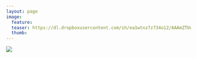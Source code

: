 ```yaml
---
layout: page
image:
  feature:
  teaser: https://dl.dropboxusercontent.com/sh/ea1wtnz7z734o12/AAAmZTUuNrihAN4J6T24xZG6a/luontokuvat/syksy/IMG_0637-245px.jpg
  thumb:
---
```


[![](https://dl.dropboxusercontent.com/sh/ea1wtnz7z734o12/AAAHSPc8s0XmqQSp-EqTR2wma/luontokuvat/syksy/IMG_0637-800px.jpg)](https://dl.dropboxusercontent.com/sh/ea1wtnz7z734o12/AACN5WDJL-MLjBkj-Fco12Vua/luontokuvat/syksy/IMG_0637.jpg)
